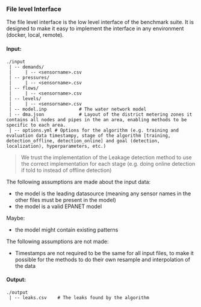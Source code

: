 
### File level Interface

The file level interface is the low level interface of the benchmark suite.
It is designed to make it easy to implement the interface in any environment (docker, local, remote).

#### Input:

```
./input
 | -- demands/
 |     | -- <sensorname>.csv
 | -- pressures/
 |     | -- <sensorname>.csv
 | -- flows/
 |     | -- <sensorname>.csv
 | -- levels/
 |     | -- <sensorname>.csv
 | -- model.inp            # The water network model
 | -- dma.json             # Layout of the district metering zones it contains all nodes and pipes in the an area, enabling methods to be specific to each area.
 | -- options.yml # Options for the algorithm (e.g. training and evaluation data timestampy, stage of the algorithm [training, detection_offline, detection_online] and goal (detection, localization), hyperparameters, etc.)
```

> We trust the implementation of the Leakage detection method to use the correct implementation for each stage (e.g. doing online detection if told to instead of offline detection)

The following assumptions are made about the input data:

- the model is the leading datasource (meaning any sensor names in the other files must be present in the model)
- the model is a valid EPANET model

Maybe:

- the model might contain existing patterns

The following assumptions are not made:

- Timestamps are not required to be the same for all input files, to make it possible for the methods to do their own resample and interpolation of the data

#### Output:

```
./output
 | -- leaks.csv    # The leaks found by the algorithm
```



